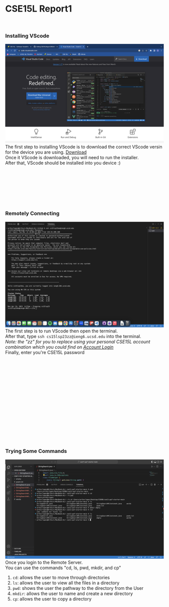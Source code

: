 # CSE15L Report1
&nbsp;
&nbsp;
### Installing VScode
![Image](VScodeDownloadImage.png)
<br />
The first step to installing VScode is to download the correct VScode versin for the device you are using. [Download](https://code.visualstudio.com/download) <br />
Once it VScode is downloaded, you will need to run the installer. <br />
After that, VScode should be installed into you device :) <br />
<br />
<br />
<br />
<br />
<br />
<br />
<br />


### Remotely Connecting
![Image](RedoLab1login.png)
<br />
The first step is to run VScode then open the terminal. <br />
After that, type `ssh cs15lsp23zz@ieng6.ucsd.edu` into the terminal. <br />
*Note: the "zz" for you to replace using your personal CSE15L account combination which you could find on [Account Login](https://sdacs.ucsd.edu/~icc/index.php)*
<br />
Finally, enter you're CSE15L password 
<br />
<br />
<br />
<br />
<br />
<br />
<br />
<br />
<br />
<br />
<br />
<br />
<br />
<br />
<br />
<br />
<br />

### Trying Some Commands
![Image](VScodeTermiinal.png)
<br />
Once you login to the Remote Server. <br />
You can use the commands "cd, ls, pwd, mkdir, and cp"
1. `cd`: allows the user to move through directories
2. `ls`: allows the user to view all the files in a directory
3. `pwd`: shows the user the pathway to the directory from the User
4. `mkdir`: allows the user to name and create a new directory 
5. `cp`: allows the user to copy a directory
<br />


